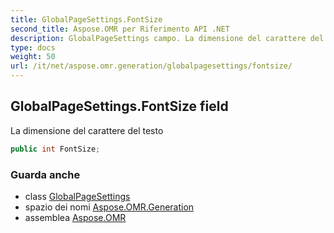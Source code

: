 ```yaml
---
title: GlobalPageSettings.FontSize
second_title: Aspose.OMR per Riferimento API .NET
description: GlobalPageSettings campo. La dimensione del carattere del testo
type: docs
weight: 50
url: /it/net/aspose.omr.generation/globalpagesettings/fontsize/
---
```

## GlobalPageSettings.FontSize field

La dimensione del carattere del testo

```csharp
public int FontSize;
```

### Guarda anche

* class [GlobalPageSettings](../)
* spazio dei nomi [Aspose.OMR.Generation](../../globalpagesettings/)
* assemblea [Aspose.OMR](../../../)


